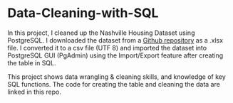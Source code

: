 # Data-Cleaning-with-SQL

In this project, I cleaned up the Nashville Housing Dataset using PostgreSQL. I downloaded the dataset from a [Github repository](https://github.com/AlexTheAnalyst/PortfolioProjects/blob/main/Nashville%20Housing%20Data%20for%20Data%20Cleaning.xlsx) as a .xlsx file. I converted it to a csv file (UTF 8) and imported the dataset into PostgreSQL GUI (PgAdmin) using the Import/Export feature after creating the table in SQL. 

This project shows data wrangling & cleaning skills, and knowledge of key SQL functions. The code for creating the table and cleaning the data are linked in this repo.

